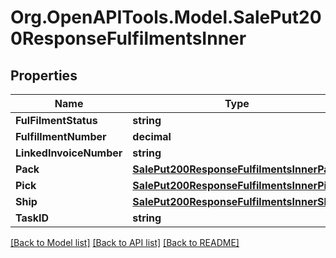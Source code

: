 # Org.OpenAPITools.Model.SalePut200ResponseFulfilmentsInner

## Properties

Name | Type | Description | Notes
------------ | ------------- | ------------- | -------------
**FulFilmentStatus** | **string** |  | [optional] 
**FulfillmentNumber** | **decimal** |  | [optional] 
**LinkedInvoiceNumber** | **string** |  | [optional] 
**Pack** | [**SalePut200ResponseFulfilmentsInnerPack**](SalePut200ResponseFulfilmentsInnerPack.md) |  | [optional] 
**Pick** | [**SalePut200ResponseFulfilmentsInnerPick**](SalePut200ResponseFulfilmentsInnerPick.md) |  | [optional] 
**Ship** | [**SalePut200ResponseFulfilmentsInnerShip**](SalePut200ResponseFulfilmentsInnerShip.md) |  | [optional] 
**TaskID** | **string** |  | [optional] 

[[Back to Model list]](../README.md#documentation-for-models) [[Back to API list]](../README.md#documentation-for-api-endpoints) [[Back to README]](../README.md)

